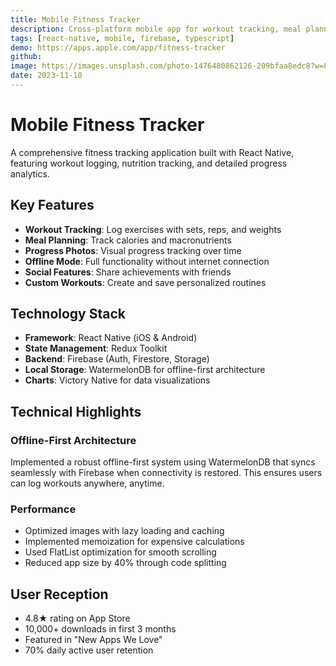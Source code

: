```yaml
---
title: Mobile Fitness Tracker
description: Cross-platform mobile app for workout tracking, meal planning, and progress analytics with offline-first capabilities.
tags: [react-native, mobile, firebase, typescript]
demo: https://apps.apple.com/app/fitness-tracker
github: 
image: https://images.unsplash.com/photo-1476480862126-209bfaa8edc8?w=800
date: 2023-11-10
---
```


# Mobile Fitness Tracker

A comprehensive fitness tracking application built with React Native, featuring workout logging, nutrition tracking, and detailed progress analytics.

## Key Features

- **Workout Tracking**: Log exercises with sets, reps, and weights
- **Meal Planning**: Track calories and macronutrients
- **Progress Photos**: Visual progress tracking over time
- **Offline Mode**: Full functionality without internet connection
- **Social Features**: Share achievements with friends
- **Custom Workouts**: Create and save personalized routines

## Technology Stack

- **Framework**: React Native (iOS & Android)
- **State Management**: Redux Toolkit
- **Backend**: Firebase (Auth, Firestore, Storage)
- **Local Storage**: WatermelonDB for offline-first architecture
- **Charts**: Victory Native for data visualizations

## Technical Highlights

### Offline-First Architecture

Implemented a robust offline-first system using WatermelonDB that syncs seamlessly with Firebase when connectivity is restored. This ensures users can log workouts anywhere, anytime.

### Performance

- Optimized images with lazy loading and caching
- Implemented memoization for expensive calculations
- Used FlatList optimization for smooth scrolling
- Reduced app size by 40% through code splitting

## User Reception

- 4.8★ rating on App Store
- 10,000+ downloads in first 3 months
- Featured in "New Apps We Love"
- 70% daily active user retention
